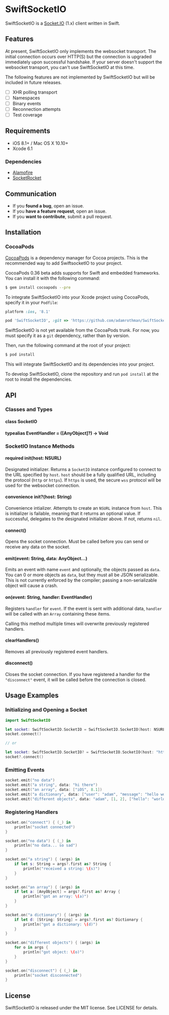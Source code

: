 # SwiftSocketIO

SwiftSocketIO is a [Socket.IO](http://socket.io/) (1.x) client written in Swift.

## Features

At present, SwiftSocketIO only implements the websocket transport. The initial connection occurs over HTTP(S) but the connection is upgraded immediately upon successful handshake. If your server doesn't support the websocket transport, you can't use SwiftSocketIO at this time.

The following features are not implemented by SwiftSocketIO but will be included in future releases.

- [ ] XHR polling transport
- [ ] Namespaces
- [ ] Binary events
- [ ] Reconnection attempts
- [ ] Test coverage

## Requirements

- iOS 8.1+ / Mac OS X 10.10+
- Xcode 6.1

### Dependencies

- [Alamofire](https://github.com/Alamofire/Alamofire)
- [SocketRocket](https://github.com/square/SocketRocket)

## Communication

- If you **found a bug**, open an issue.
- If you **have a feature request**, open an issue.
- If you **want to contribute**, submit a pull request.

## Installation

### CocoaPods

[CocoaPods](http://cocoapods.org) is a dependency manager for Cocoa projects. This is the recommended way to add SwiftsocketIO to your project.

CocoaPods 0.36 beta adds supports for Swift and embedded frameworks. You can install it with the following command:

```bash
$ gem install cocoapods --pre
```

To integrate SwiftSocketIO into your Xcode project using CocoaPods, specify it in your `Podfile`:

```ruby
platform :ios, '8.1'

pod 'SwiftSocketIO', :git => 'https://github.com/adamrothman/SwiftSocketIO.git'
```

SwiftSocketIO is not yet available from the CocoaPods trunk. For now, you must specify it as a `git` dependency, rather than by version.

Then, run the following command at the root of your project:

```bash
$ pod install
```

This will integrate SwiftSocketIO and its dependencies into your project.

To develop SwiftSocketIO, clone the repository and run `pod install` at the root to install the dependencies.

## API

### Classes and Types

#### class SocketIO

#### typealias EventHandler = ([AnyObject]?) -> Void

### SocketIO Instance Methods

#### required init(host: NSURL)

Designated initializer. Returns a `SocketIO` instance configured to connect to the URL specified by `host`. `host` should be a fully qualified URL, including the protocol (`http` or `https`). If `https` is used, the secure `wss` protocol will be used for the websocket connection.

#### convenience init?(host: String)

Convenience intializer. Attempts to create an `NSURL` instance from `host`. This is initializer is failable, meaning that it returns an optional value. If successful, delegates to the designated initializer above. If not, returns `nil`.

#### connect()

Opens the socket connection. Must be called before you can send or receive any data on the socket.

#### emit(event: String, data: AnyObject...)

Emits an event with name `event` and optionally, the objects passed as `data`. You can 0 or more objects as `data`, but they must all be JSON serializable. This is not currently enforced by the compiler; passing a non-serializable object will cause a crash.

#### on(event: String, handler: EventHandler)

Registers `handler` for `event`. If the event is sent with additional data, `handler` will be called with an `Array` containing these items.

Calling this method multiple times will overwrite previously registered handlers.

#### clearHandlers()

Removes all previously registered event handlers.

#### disconnect()

Closes the socket connection. If you have registered a handler for the `"disconnect"` event, it will be called before the connection is closed.

## Usage Examples

### Initializing and Opening a Socket

```swift
import SwiftSocketIO

let socket: SwiftSocketIO.SocketIO = SwiftSocketIO.SocketIO(host: NSURL(scheme: "https", host: "mysocketserver.com", path: "/")!)
socket.connect()

// or

let socket: SwiftSocketIO.SocketIO? = SwiftSocketIO.SocketIO(host: "https://mysocketserver.com")
socket?.connect()
```

### Emitting Events

```swift
socket.emit("no data")
socket.emit("a string", data: "hi there")
socket.emit("an array", data: ["iOS", 8.1])
socket.emit("a dictionary", data: ["user": "adam", "message": "hello world"])
socket.emit("different objects", data: "adam", [1, 2], ["hello": "world"])
```

### Registering Handlers

```swift
socket.on("connect") { (_) in
    println("socket connected")
}

socket.on("no data") { (_) in
    println("no data... so sad")
}

socket.on("a string") { (args) in
    if let s: String = args?.first as? String {
        println("received a string: \(s)")
    }
}

socket.on("an array") { (args) in
    if let a: [AnyObject] = args?.first as? Array {
        println("got an array: \(a)")
    }
}

socket.on("a dictionary") { (args) in
    if let d: [String: String] = args?.first as? Dictionary {
        println("got a dictionary: \(d)")
    }
}

socket.on("different objects") { (args) in
    for o in args {
        println("got object: \(o)")
    }
}

socket.on("disconnect") { (_) in
    println("socket disconnected")
}
```

## License

SwiftSocketIO is released under the MIT license. See LICENSE for details.
